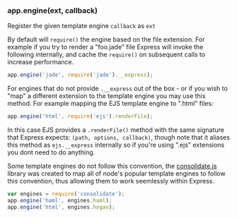 <h3 id='app.engine'>app.engine(ext, callback)</h3>

Register the given template engine `callback` as `ext`

By default will `require()` the engine based on the file extension. For example if you try to render a "foo.jade" file Express will invoke the following internally, and cache the `require()` on subsequent calls to increase performance.

```js
app.engine('jade', require('jade').__express);
```

For engines that do not provide `.__express` out of the box - or if you wish to "map" a different extension to the template engine you may use this method. For example mapping the EJS template engine to ".html" files:

```js
app.engine('html', require('ejs').renderFile);
```

In this case EJS provides a `.renderFile()` method with the same signature that Express expects: `(path, options, callback)`, though note that it aliases this method as `ejs.__express` internally so if you're using ".ejs" extensions you dont need to do anything.

Some template engines do not follow this convention, the <a href="https://github.com/visionmedia/consolidate.js">consolidate.js</a> library was created to map all of node's popular template engines to follow this convention, thus allowing them to work seemlessly within Express.

```js
var engines = require('consolidate');
app.engine('haml', engines.haml);
app.engine('html', engines.hogan);
```
